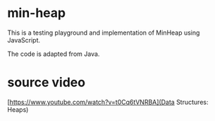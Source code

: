 # min-heap

This is a testing playground and implementation of MinHeap using JavaScript.

The code is adapted from Java.

# source video

[https://www.youtube.com/watch?v=t0Cq6tVNRBA](Data Structures: Heaps)
